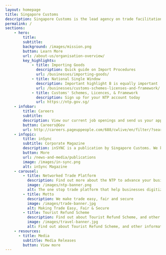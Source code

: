 ```yaml
---
layout: homepage
title: Singapore Customs
description: Singapore Customs is the lead agency on trade facilitation and revenue enforcement.
permalink: /
sections: 
    - hero: 
        title: 
        subtitle:
        background: /images/mission.png
        button: Learn More
        url: /about-us/organisation-overview/
        key_highlights:
            - title: Importing Goods
              description: Quick guide on Import Procedures
              url: /businesses/importing-goods/
            - title: National Single Window
              description: Important highlight B is equally important
              url: /businesses/customs-schemes-licenses-and-framework/
            - title: Customs' Schemes, Licences, & Framework
              description: Sign up for your NTP account today
              url: https://ntp.gov.sg/
    - infobar:
        title: Careers
        subtitle: 
        description: View our current job openings and send us your application at 
        button: Careers@Gov
        url: http://careers.pageuppeople.com/688/cwlive/en/filter/?search-keyword=&category=&work-type=&brand=singapore+customs&job-sector
    - infopic:
        title: inSync
        subtitle: Corporate Magazine
        description: inSYNC is a publication by Singapore Customs. We keep you updated on topics that impact the trading community. Read us to get vital news, pertinent insights, useful pointers, practical advice and more.
        button: More
        url: /news-and-media/publications
        image: /images/in-sync.png
        alt: inSync Magazine
    - carousel:
        - title: Networked Trade Platform
          description: Find out more about the NTP to advance your business and improve your trade operations.
          image: /images/ntp-banner.png
          alt: The one stop trade platform that help businesses digitize, connect & grow
        - title: Motto
          description: We make trade easy, fair and secure 
          image: /images/trade-banner.jpg
          alt: Making Trade Easy, Fair & Secure
        - title: Tourist Refund Scheme
          description: Find out about Tourist Refund Scheme, and other information on going through Customs
          image: /images/travel-banner.jpg
          alt: Find out about Tourist Refund Scheme, and other information on going through Customs
    - resources:
      - title: Media
        subtitle: Media Releases
        button: View more
---
```


